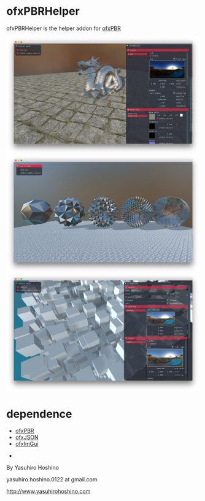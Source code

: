 # ofxPBRHelper

ofxPBRHelper is the helper addon for [ofxPBR](https://github.com/yasuhirohoshino/ofxPBR)

![thumb1](images/thumbnail1.jpg)
![thumb2](images/thumbnail2.jpg)
![thumb3](images/thumbnail3.jpg)

# dependence
+ [ofxPBR](https://github.com/yasuhirohoshino/ofxPBR)
+ [ofxJSON](https://github.com/jefftimesten/ofxJSON)
+ [ofxImGui](https://github.com/jvcleave/ofxImGui)

-

By Yasuhiro Hoshino

yasuhiro.hoshino.0122 at gmail.com

http://www.yasuhirohoshino.com
